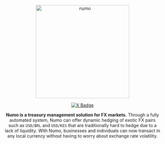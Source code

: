 <div align="center">
  <img src="https://github.com/user-attachments/assets/c2a84982-6d83-4c61-a11d-3de4a5707060" alt="numo" width="300">

  [![X Badge](https://badgen.net/badge/icon/twitter?icon=twitter&label)](https://x.com/numocash)

**Numo is a treasury management solution for FX markets.** Through a fully automated system, Numo can offer dynamic hedging of exotic FX pairs such as `USD/BRL` and `USD/KES` that are traditionally hard to hedge due to a lack of liquidity. With Numo, businesses and individuals can now transact in any local currency without having to worry about exchange rate volatility.
  
</div>
